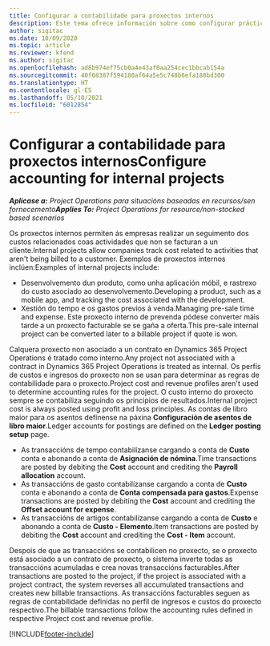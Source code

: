 ```yaml
---
title: Configurar a contabilidade para proxectos internos
description: Este tema ofrece información sobre como configurar prácticas de contabilidade para proxectos internos en Project Operations.
author: sigitac
ms.date: 10/09/2020
ms.topic: article
ms.reviewer: kfend
ms.author: sigitac
ms.openlocfilehash: ad8b974ef75cb0a4e43af0aa254cec1bbcab154a
ms.sourcegitcommit: 40f68387f594180af64a5e5c748b6efa188bd300
ms.translationtype: HT
ms.contentlocale: gl-ES
ms.lasthandoff: 05/10/2021
ms.locfileid: "6012854"
---
```

# <a name="configure-accounting-for-internal-projects"></a><span data-ttu-id="9bb12-103">Configurar a contabilidade para proxectos internos</span><span class="sxs-lookup"><span data-stu-id="9bb12-103">Configure accounting for internal projects</span></span>

<span data-ttu-id="9bb12-104">_**Aplícase a:** Project Operations para situacións baseadas en recursos/sen fornecemento_</span><span class="sxs-lookup"><span data-stu-id="9bb12-104">_**Applies To:** Project Operations for resource/non-stocked based scenarios_</span></span>

<span data-ttu-id="9bb12-105">Os proxectos internos permiten ás empresas realizar un seguimento dos custos relacionados coas actividades que non se facturan a un cliente.</span><span class="sxs-lookup"><span data-stu-id="9bb12-105">Internal projects allow companies track cost related to activities that aren't being billed to a customer.</span></span> <span data-ttu-id="9bb12-106">Exemplos de proxectos internos inclúen:</span><span class="sxs-lookup"><span data-stu-id="9bb12-106">Examples of internal projects include:</span></span>

- <span data-ttu-id="9bb12-107">Desenvolvemento dun produto, como unha aplicación móbil, e rastrexo do custo asociado ao desenvolvemento.</span><span class="sxs-lookup"><span data-stu-id="9bb12-107">Developing a product, such as a mobile app, and tracking the cost associated with the development.</span></span>
- <span data-ttu-id="9bb12-108">Xestión do tempo e os gastos previos á venda.</span><span class="sxs-lookup"><span data-stu-id="9bb12-108">Managing pre-sale time and expense.</span></span> <span data-ttu-id="9bb12-109">Este proxecto interno de prevenda pódese converter máis tarde a un proxecto facturable se se gaña a oferta.</span><span class="sxs-lookup"><span data-stu-id="9bb12-109">This pre-sale internal project can be converted later to a billable project if quote is won.</span></span>

<span data-ttu-id="9bb12-110">Calquera proxecto non asociado a un contrato en Dynamics 365 Project Operations é tratado como interno.</span><span class="sxs-lookup"><span data-stu-id="9bb12-110">Any project not associated with a contract in Dynamics 365 Project Operations is treated as internal.</span></span> <span data-ttu-id="9bb12-111">Os perfís de custos e ingresos do proxecto non se usan para determinar as regras de contabilidade para o proxecto.</span><span class="sxs-lookup"><span data-stu-id="9bb12-111">Project cost and revenue profiles aren't used to determine accounting rules for the project.</span></span> <span data-ttu-id="9bb12-112">O custo interno do proxecto sempre se contabiliza seguindo os principios de resultados.</span><span class="sxs-lookup"><span data-stu-id="9bb12-112">Internal project cost is always posted using profit and loss principles.</span></span> <span data-ttu-id="9bb12-113">As contas de libro maior para os asentos defínense na páxina **Configuración de asentos de libro maior**.</span><span class="sxs-lookup"><span data-stu-id="9bb12-113">Ledger accounts for postings are defined on the **Ledger posting setup** page.</span></span>

- <span data-ttu-id="9bb12-114">As transaccións de tempo contabilízanse cargando a conta de **Custo** conta e abonando a conta de **Asignación de nómina**.</span><span class="sxs-lookup"><span data-stu-id="9bb12-114">Time transactions are posted by debiting the **Cost** account and crediting the **Payroll allocation** account.</span></span>
- <span data-ttu-id="9bb12-115">As transaccións de gasto contabilízanse cargando a conta de **Custo** conta e abonando a conta de **Conta compensada para gastos**.</span><span class="sxs-lookup"><span data-stu-id="9bb12-115">Expense transactions are posted by debiting the **Cost** account and crediting the **Offset account for expense**.</span></span>
- <span data-ttu-id="9bb12-116">As transaccións de artigos contabilízanse cargando a conta de **Custo** e abonando a conta de **Custo - Elemento**.</span><span class="sxs-lookup"><span data-stu-id="9bb12-116">Item transactions are posted by debiting the **Cost** account and crediting the **Cost - Item** account.</span></span>

<span data-ttu-id="9bb12-117">Despois de que as transaccións se contabilicen no proxecto, se o proxecto está asociado a un contrato de proxecto, o sistema inverte todas as transaccións acumuladas e crea novas transaccións facturables.</span><span class="sxs-lookup"><span data-stu-id="9bb12-117">After transactions are posted to the project, if the project is associated with a project contract, the system reverses all accumulated transactions and creates new billable transactions.</span></span> <span data-ttu-id="9bb12-118">As transaccións facturables seguen as regras de contabilidade definidas no perfil de ingresos e custos do proxecto respectivo.</span><span class="sxs-lookup"><span data-stu-id="9bb12-118">The billable transactions follow the accounting rules defined in respective Project cost and revenue profile.</span></span>




[!INCLUDE[footer-include](../includes/footer-banner.md)]
